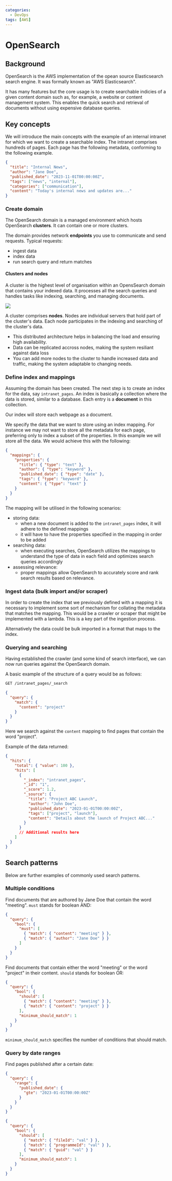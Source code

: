 ```yaml
---
categories:
  - DevOps
tags: [AWS]
---
```


# OpenSearch

## Background

OpenSearch is the AWS implementation of the opean source Elasticsearch search
engine. It was formally known as "AWS Elasticsearch".

It has many features but the core usage is to create searchable indicies of a
given content domain such as, for example, a website or content management
system. This enables the quick search and retrieval of documents without using
expensive database queries.

## Key concepts

We will introduce the main concepts with the example of an internal intranet for
which we want to create a searchable index. The intranet comprises hundreds of
pages. Each page has the following metadata, conforming to the following
example.

```json
{
  "title": "Internal News",
  "author": "Jane Doe",
  "published_date": "2023-11-01T00:00:00Z",
  "tags": ["news", "internal"],
  "categories": ["communication"],
  "content": "Today's internal news and updates are..."
}
```

### Create domain

The OpenSearch domain is a managed environment which hosts OpenSearch
**clusters**. It can contain one or more clusters.

The domain provides network **endpoints** you use to communicate and send
requests. Typical requests:

- ingest data
- index data
- run search query and return matches

#### Clusters and nodes

A cluster is the highest level of organisation within an OpensSearch domain that
contains your indexed data. It processes all the search queries and handles
tasks like indexing, searching, and managing documents.

![](/_img/opensearch-architecture.drawio.svg)

A cluster comprises **nodes**. Nodes are individual servers that hold part of
the cluster's data. Each node participates in the indexing and searching of the
cluster's data.

- This distributed architecture helps in balancing the load and ensuring high
  availability.
- Data can be replicated accross nodes, making the system resiliant against data
  loss
- You can add more nodes to the cluster to handle increased data and traffic,
  making the system adaptable to changing needs.

### Define index and mappings

Assuming the domain has been created. The next step is to create an index for
the data, say `intranet_pages`. An index is basically a collection where the
data is stored, similar to a database. Each entry is a **document** in this
collection.

Our index will store each webpage as a document.

We specify the data that we want to store using an index mapping. For instance
we may not want to store all the metadata for each page, preferring only to
index a subset of the properties. In this example we will store all the data. We
would achieve this with the following:

```json
{
  "mappings": {
    "properties": {
      "title": { "type": "text" },
      "author": { "type": "keyword" },
      "published_date": { "type": "date" },
      "tags": { "type": "keyword" },
      "content": { "type": "text" }
    }
  }
}
```

The mapping will be utilised in the following scenarios:

- storing data:
  - when a new document is added to the `intranet_pages` index, it will adhere
    to the defined mappings
  - it will have to have the properties specified in the mapping in order to be
    added
- searching data:
  - when executing searches, OpenSearch utilizes the mappings to understand the
    type of data in each field and optimizes search queries accordingly
- assessing relevance:
  - proper mappings allow OpenSearch to accurately score and rank search results
    based on relevance.

### Ingest data (bulk import and/or scraper)

In order to create the index that we previously defined with a mapping it is
necessary to implement some sort of mechanism for collating the metadata that
matches the mapping. This would be a crawler or scraper that might be
implemented with a lambda. This is a key part of the ingestion process.

Alternatively the data could be bulk imported in a format that maps to the
index.

### Querying and searching

Having established the crawler (and some kind of search interface), we can now
run queries against the OpenSearch domain.

A basic example of the structure of a query would be as follows:

```sh
GET /intranet_pages/_search
```

```json
{
  "query": {
    "match": {
      "content": "project"
    }
  }
}
```

Here we search against the `content` mapping to find pages that contain the word
"project".

Example of the data returned:

```json
{
  "hits": {
    "total": { "value": 100 },
    "hits": [
      {
        "_index": "intranet_pages",
        "_id": "1",
        "_score": 1.2,
        "_source": {
          "title": "Project ABC Launch",
          "author": "John Doe",
          "published_date": "2023-01-01T00:00:00Z",
          "tags": ["project", "launch"],
          "content": "Details about the launch of Project ABC..."
        }
      }
      // Additional results here
    ]
  }
}
```

## Search patterns

Below are further examples of commonly used search patterns.

### Multiple conditions

Find documents that are authored by Jane Doe that contain the word "meeting".
`must` stands for boolean AND:

```json
{
  "query": {
    "bool": {
      "must": [
        { "match": { "content": "meeting" } },
        { "match": { "author": "Jane Doe" } }
      ]
    }
  }
}
```

Find documents that contain either the word "meeting" or the word "project" in
their content. `should` stands for boolean OR:

```json
{
  "query": {
    "bool": {
      "should": [
        { "match": { "content": "meeting" } },
        { "match": { "content": "project" } }
      ],
      "minimum_should_match": 1
    }
  }
}
```

`minimum_should_match` specifies the number of conditions that should match.

### Query by date ranges

Find pages published after a certain date:

```json
{
  "query": {
    "range": {
      "published_date": {
        "gte": "2023-01-01T00:00:00Z"
      }
    }
  }
}
```

```json
{
  "query": {
    "bool": {
      "should": [
        { "match": { "fileId": "val" } },
        { "match": { "programmeId": "val" } },
        { "match": { "guid": "val" } }
      ],
      "minimum_should_match": 1
    }
  }
}
```
